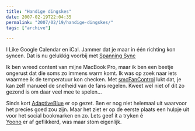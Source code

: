 ```yaml
---
title: "Handige dingskes"
date: 2007-02-19T22:04:35
permalink: "2007/02/19/handige-dingskes/"
tags: ["archive"]

---
```

I Like Google Calendar en iCal. Jammer dat je maar in één richting kon syncen. Dat is nu gelukkig voorbij met [Spanning Sync](http://blog.spanningsync.com/ "http://blog.spanningsync.com/")

Ik ben wreed content van mijne MacBook Pro, maar ik ben een beetje ongerust dat die soms zo immens warm komt. Ik was op zoek naar iets waarmee ik de temperatuur kon checken. Met [smcFanControl](http://homepage.mac.com/holtmann/eidac/software/software.html "http://homepage.mac.com/holtmann/eidac/software/software.html") lukt dat, je kan zelf manueel de snelheid van de fans regelen. Kweet wel niet of dit zo gezond is om daar veel mee te spelen…

Sinds kort [AdaptiveBlue](http://www.adaptiveblue.com/ "http://www.adaptiveblue.com/") er op gezet. Ben er nog niet helemaal uit waarvoor het precies goed zou zijn. Maar het ziet er op de eerste plaats een hulpje uit voor het social bookmarken en zo. Lets geef it a tryken é  
[Yoono](http://www.yoono.com/index.jsp "http://www.yoono.com/index.jsp") er af geflikkerd, was maar stom eigenlijk.
